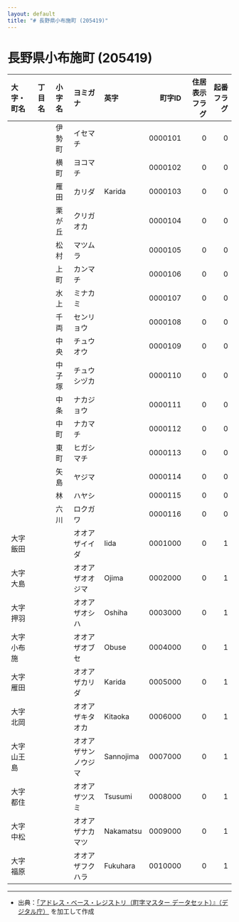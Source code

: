 ```yaml
---
layout: default
title: "# 長野県小布施町 (205419)"
---
```


# 長野県小布施町 (205419)

| 大字・町名 | 丁目名 | 小字名 | ヨミガナ | 英字 | 町字ID | 住居表示フラグ | 起番フラグ |
|:--------|:------|:------|:-----------------|:---------------------|--------:|----------:|--------:|
|  |  | 伊勢町 | イセマチ |  | 0000101 | 0 | 0 |
|  |  | 横町 | ヨコマチ |  | 0000102 | 0 | 0 |
|  |  | 雁田 | カリダ | Karida | 0000103 | 0 | 0 |
|  |  | 栗が丘 | クリガオカ |  | 0000104 | 0 | 0 |
|  |  | 松村 | マツムラ |  | 0000105 | 0 | 0 |
|  |  | 上町 | カンマチ |  | 0000106 | 0 | 0 |
|  |  | 水上 | ミナカミ |  | 0000107 | 0 | 0 |
|  |  | 千両 | センリョウ |  | 0000108 | 0 | 0 |
|  |  | 中央 | チュウオウ |  | 0000109 | 0 | 0 |
|  |  | 中子塚 | チュウシヅカ |  | 0000110 | 0 | 0 |
|  |  | 中条 | ナカジョウ |  | 0000111 | 0 | 0 |
|  |  | 中町 | ナカマチ |  | 0000112 | 0 | 0 |
|  |  | 東町 | ヒガシマチ |  | 0000113 | 0 | 0 |
|  |  | 矢島 | ヤジマ |  | 0000114 | 0 | 0 |
|  |  | 林 | ハヤシ |  | 0000115 | 0 | 0 |
|  |  | 六川 | ロクガワ |  | 0000116 | 0 | 0 |
| 大字飯田 |  |  | オオアザイイダ | Iida | 0001000 | 0 | 1 |
| 大字大島 |  |  | オオアザオオジマ | Ojima | 0002000 | 0 | 1 |
| 大字押羽 |  |  | オオアザオシハ | Oshiha | 0003000 | 0 | 1 |
| 大字小布施 |  |  | オオアザオブセ | Obuse | 0004000 | 0 | 1 |
| 大字雁田 |  |  | オオアザカリダ | Karida | 0005000 | 0 | 1 |
| 大字北岡 |  |  | オオアザキタオカ | Kitaoka | 0006000 | 0 | 1 |
| 大字山王島 |  |  | オオアザサンノウジマ | Sannojima | 0007000 | 0 | 1 |
| 大字都住 |  |  | オオアザツスミ | Tsusumi | 0008000 | 0 | 1 |
| 大字中松 |  |  | オオアザナカマツ | Nakamatsu | 0009000 | 0 | 1 |
| 大字福原 |  |  | オオアザフクハラ | Fukuhara | 0010000 | 0 | 1 |

---

- 出典：[「アドレス・ベース・レジストリ（町字マスター データセット）』（デジタル庁）](https://www.digital.go.jp/policies/base_registry_address/) を加工して作成